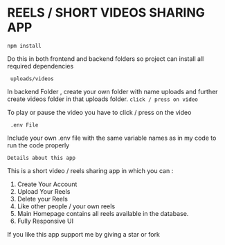 # REELS / SHORT VIDEOS SHARING APP
 

`npm install`

Do this in both frontend and backend folders so project can install all required dependencies

` uploads/videos`

In backend Folder , create your own folder with name uploads and further create videos folder in that uploads folder.
` click / press on video `


To play or pause the video you have to click / press on the video


` .env File`

Include your own .env file with the same variable names as in my code to run the code properly


`Details about this app` 

This is a short video / reels sharing app in which you can :

1) Create Your Account
2) Upload Your Reels
3) Delete your Reels
4) Like other people / your own  reels
5) Main Homepage contains all reels available in the database.
6) Fully Responsive UI

If you like this app support me by giving a star or fork
